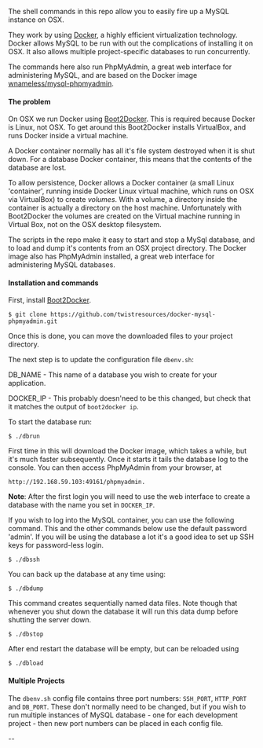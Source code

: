 The shell commands in this repo allow you to easily fire up a MySQL instance on OSX.

They work by using [Docker](https://www.docker.com), a highly efficient virtualization technology. Docker allows MySQL to be run with out the complications of installing it on OSX. It also allows multiple project-specific databases to run concurrently.

The commands here also run PhpMyAdmin, a great web interface for administering MySQL, and are based on the Docker image [wnameless/mysql-phpmyadmin](https://registry.hub.docker.com/u/wnameless/mysql-phpmyadmin/).



#### The problem
On OSX we run Docker using [Boot2Docker](https://github.com/boot2docker/boot2docker). This is required because Docker is Linux, not OSX. To get around this Boot2Docker installs VirtualBox, and runs Docker inside a virtual machine.

A Docker container normally has all it's file system destroyed when it is shut down. For a database Docker container, this means that the contents of the database are lost.

To allow persistence, Docker allows a Docker container (a small Linux 'container', running inside Docker Linux virtual machine, which runs on OSX via VirtualBox) to create _volumes_. With a volume, a directory inside the container is actually a directory on the host machine. Unfortunately with Boot2Docker the volumes are created on the Virtual machine running in Virtual Box, not on the OSX desktop filesystem.

The scripts in the repo make it easy to start and stop a MySql database, and to load and dump it's contents from an OSX project directory. The Docker image also has PhpMyAdmin installed, a great web interface for administering MySQL databases.

#### Installation and commands
First, install [Boot2Docker](https://github.com/boot2docker/boot2docker).

    $ git clone https://github.com/twistresources/docker-mysql-phpmyadmin.git
    
Once this is done, you can move the downloaded files to your project directory.

The next step is to update the configuration file `dbenv.sh`:

DB_NAME - This name of a database you wish to create for your application.

DOCKER_IP - This probably doesn'need to be this changed, but check that it matches the output of `boot2docker ip`.

To start the database run:

    $ ./dbrun
    
First time in this will download the Docker image, which takes a while, but it's much faster subsequently. Once it starts it tails the database log to the console. You can then access PhpMyAdmin from your browser, at

    http://192.168.59.103:49161/phpmyadmin.

__Note__: After the first login you will need to use the web interface to create a database with the name you set in `DOCKER_IP`.

If you wish to log into the MySQL container, you can use the following command. This and the other commands below use the default password 'admin'. If you will be using the database a lot it's a good idea to set up SSH keys for password-less login.

    $ ./dbssh
    

You can back up the database at any time using:

    $ ./dbdump
    
This command creates sequentially named data files. Note though that whenever you shut down the database it will run this data dump before shutting the server down.

    $ ./dbstop
    
After end restart the database will be empty, but can be reloaded using

    $ ./dbload
    
    
#### Multiple Projects
The `dbenv.sh` config file contains three port numbers: `SSH_PORT`, `HTTP_PORT` and `DB_PORT`. These don't normally need to be changed, but if you wish to run multiple instances of MySQL database - one for each development project - then new port numbers can be placed in each config file.

--
